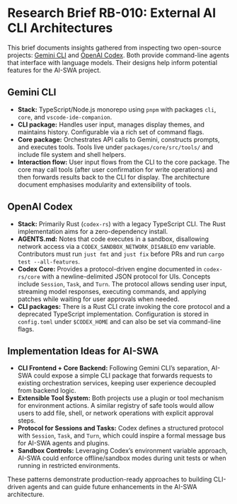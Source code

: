 # Research Brief RB-010: External AI CLI Architectures

This brief documents insights gathered from inspecting two open-source projects: [Gemini CLI](https://github.com/google-gemini/gemini-cli) and [OpenAI Codex](https://github.com/openai/codex). Both provide command-line agents that interface with language models. Their designs help inform potential features for the AI-SWA project.

## Gemini CLI
- **Stack:** TypeScript/Node.js monorepo using `pnpm` with packages `cli`, `core`, and `vscode-ide-companion`.
- **CLI package:** Handles user input, manages display themes, and maintains history. Configurable via a rich set of command flags.
- **Core package:** Orchestrates API calls to Gemini, constructs prompts, and executes tools. Tools live under `packages/core/src/tools/` and include file system and shell helpers.
- **Interaction flow:** User input flows from the CLI to the core package. The core may call tools (after user confirmation for write operations) and then forwards results back to the CLI for display. The architecture document emphasises modularity and extensibility of tools.

## OpenAI Codex
- **Stack:** Primarily Rust (`codex-rs`) with a legacy TypeScript CLI. The Rust implementation aims for a zero-dependency install.
- **AGENTS.md:** Notes that code executes in a sandbox, disallowing network access via a `CODEX_SANDBOX_NETWORK_DISABLED` env variable. Contributors must run `just fmt` and `just fix` before PRs and run `cargo test --all-features`.
- **Codex Core:** Provides a protocol-driven engine documented in `codex-rs/core` with a newline-delimited JSON protocol for UIs. Concepts include `Session`, `Task`, and `Turn`. The protocol allows sending user input, streaming model responses, executing commands, and applying patches while waiting for user approvals when needed.
- **CLI packages:** There is a Rust CLI crate invoking the core protocol and a deprecated TypeScript implementation. Configuration is stored in `config.toml` under `$CODEX_HOME` and can also be set via command-line flags.

## Implementation Ideas for AI-SWA
- **CLI Frontend + Core Backend:** Following Gemini CLI’s separation, AI-SWA could expose a simple CLI package that forwards requests to existing orchestration services, keeping user experience decoupled from backend logic.
- **Extensible Tool System:** Both projects use a plugin or tool mechanism for environment actions. A similar registry of safe tools would allow users to add file, shell, or network operations with explicit approval steps.
- **Protocol for Sessions and Tasks:** Codex defines a structured protocol with `Session`, `Task`, and `Turn`, which could inspire a formal message bus for AI-SWA agents and plugins.
- **Sandbox Controls:** Leveraging Codex’s environment variable approach, AI-SWA could enforce offline/sandbox modes during unit tests or when running in restricted environments.

These patterns demonstrate production-ready approaches to building CLI-driven agents and can guide future enhancements in the AI-SWA architecture.
